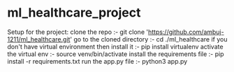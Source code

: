 # ml_healthcare_project
Setup for the project:
clone the repo :- git clone 'https://github.com/ambuj-1211/ml_healthcare.git'
go to the cloned directory :- cd ./ml_healthcare
if you don't have virtual environment then install it :- pip install virtualenv
activate the virtual env :- source venv/bin/activate
install the requirements file :- pip install -r requirements.txt
run the app.py file :- python3 app.py
 
